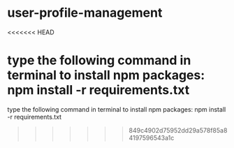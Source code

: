 # user-profile-management
<<<<<<< HEAD

type the following command in terminal to install npm packages:
npm install -r requirements.txt
=======
type the following command in terminal to install npm packages:
npm install -r requirements.txt
>>>>>>> 849c4902d75952dd29a578f85a84197596543a1c

